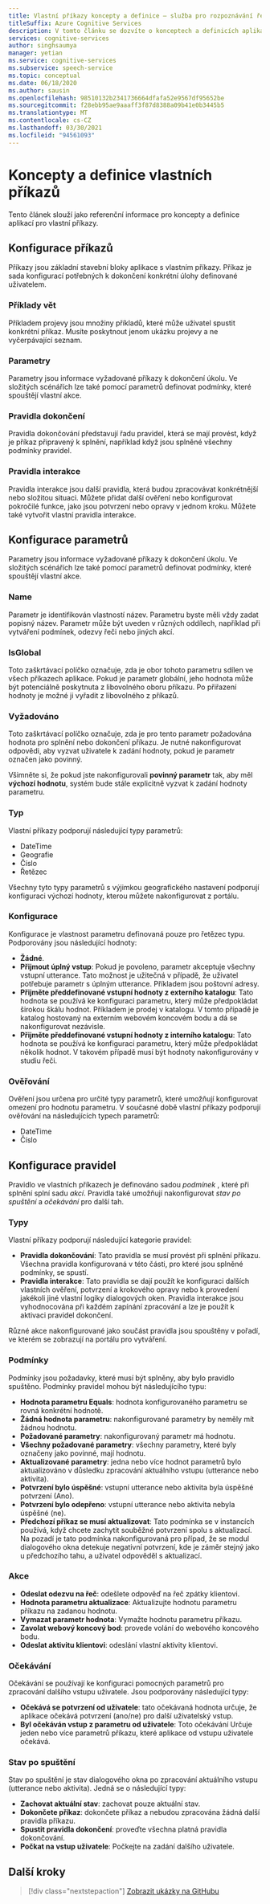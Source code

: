```yaml
---
title: Vlastní příkazy koncepty a definice – služba pro rozpoznávání řeči
titleSuffix: Azure Cognitive Services
description: V tomto článku se dozvíte o konceptech a definicích aplikací pro vlastní příkazy.
services: cognitive-services
author: singhsaumya
manager: yetian
ms.service: cognitive-services
ms.subservice: speech-service
ms.topic: conceptual
ms.date: 06/18/2020
ms.author: sausin
ms.openlocfilehash: 98510132b2341736664dfafa52e9567df95652be
ms.sourcegitcommit: f28ebb95ae9aaaff3f87d8388a09b41e0b3445b5
ms.translationtype: MT
ms.contentlocale: cs-CZ
ms.lasthandoff: 03/30/2021
ms.locfileid: "94561093"
---
```

# <a name="custom-commands-concepts-and-definitions"></a>Koncepty a definice vlastních příkazů

Tento článek slouží jako referenční informace pro koncepty a definice aplikací pro vlastní příkazy.

## <a name="commands-configuration"></a>Konfigurace příkazů
Příkazy jsou základní stavební bloky aplikace s vlastním příkazy. Příkaz je sada konfigurací potřebných k dokončení konkrétní úlohy definované uživatelem.

### <a name="example-sentences"></a>Příklady vět
Příkladem projevy jsou množiny příkladů, které může uživatel spustit konkrétní příkaz. Musíte poskytnout jenom ukázku projevy a ne vyčerpávající seznam. 

### <a name="parameters"></a>Parametry
Parametry jsou informace vyžadované příkazy k dokončení úkolu. Ve složitých scénářích lze také pomocí parametrů definovat podmínky, které spouštějí vlastní akce.

### <a name="completion-rules"></a>Pravidla dokončení
Pravidla dokončování představují řadu pravidel, která se mají provést, když je příkaz připravený k splnění, například když jsou splněné všechny podmínky pravidel.

### <a name="interaction-rules"></a>Pravidla interakce
Pravidla interakce jsou další pravidla, která budou zpracovávat konkrétnější nebo složitou situaci. Můžete přidat další ověření nebo konfigurovat pokročilé funkce, jako jsou potvrzení nebo opravy v jednom kroku. Můžete také vytvořit vlastní pravidla interakce.

## <a name="parameters-configuration"></a>Konfigurace parametrů

Parametry jsou informace vyžadované příkazy k dokončení úkolu. Ve složitých scénářích lze také pomocí parametrů definovat podmínky, které spouštějí vlastní akce.

### <a name="name"></a>Name
Parametr je identifikován vlastností název. Parametru byste měli vždy zadat popisný název. Parametr může být uveden v různých oddílech, například při vytváření podmínek, odezvy řeči nebo jiných akcí.
 
### <a name="isglobal"></a>IsGlobal
Toto zaškrtávací políčko označuje, zda je obor tohoto parametru sdílen ve všech příkazech aplikace. Pokud je parametr globální, jeho hodnota může být potenciálně poskytnuta z libovolného oboru příkazu. Po přiřazení hodnoty je možné ji vyřadit z libovolného z příkazů. 

### <a name="required"></a>Vyžadováno
Toto zaškrtávací políčko označuje, zda je pro tento parametr požadována hodnota pro splnění nebo dokončení příkazu. Je nutné nakonfigurovat odpovědi, aby vyzvat uživatele k zadání hodnoty, pokud je parametr označen jako povinný.

Všimněte si, že pokud jste nakonfigurovali **povinný parametr** tak, aby měl **výchozí hodnotu**, systém bude stále explicitně vyzvat k zadání hodnoty parametru.

### <a name="type"></a>Typ
Vlastní příkazy podporují následující typy parametrů:

* DateTime
* Geografie
* Číslo
* Řetězec

Všechny tyto typy parametrů s výjimkou geografického nastavení podporují konfiguraci výchozí hodnoty, kterou můžete nakonfigurovat z portálu.

### <a name="configuration"></a>Konfigurace
Konfigurace je vlastnost parametru definovaná pouze pro řetězec typu. Podporovány jsou následující hodnoty:

* **Žádné**.
* **Přijmout úplný vstup**: Pokud je povoleno, parametr akceptuje všechny vstupní utterance. Tato možnost je užitečná v případě, že uživatel potřebuje parametr s úplným utterance. Příkladem jsou poštovní adresy.
* **Přijměte předdefinované vstupní hodnoty z externího katalogu**: Tato hodnota se používá ke konfiguraci parametru, který může předpokládat širokou škálu hodnot. Příkladem je prodej v katalogu. V tomto případě je katalog hostovaný na externím webovém koncovém bodu a dá se nakonfigurovat nezávisle.
* **Přijměte předdefinované vstupní hodnoty z interního katalogu**: Tato hodnota se používá ke konfiguraci parametru, který může předpokládat několik hodnot. V takovém případě musí být hodnoty nakonfigurovány v studiu řeči.


### <a name="validation"></a>Ověřování
Ověření jsou určena pro určité typy parametrů, které umožňují konfigurovat omezení pro hodnotu parametru. V současné době vlastní příkazy podporují ověřování na následujících typech parametrů:

* DateTime
* Číslo

## <a name="rules-configuration"></a>Konfigurace pravidel
Pravidlo ve vlastních příkazech je definováno sadou *podmínek* , které při splnění splní sadu *akcí*. Pravidla také umožňují nakonfigurovat *stav po spuštění* a *očekávání* pro další tah.

### <a name="types"></a>Typy
Vlastní příkazy podporují následující kategorie pravidel:

* **Pravidla dokončování**: Tato pravidla se musí provést při splnění příkazu. Všechna pravidla konfigurovaná v této části, pro které jsou splněné podmínky, se spustí. 
* **Pravidla interakce**: Tato pravidla se dají použít ke konfiguraci dalších vlastních ověření, potvrzení a krokového opravy nebo k provedení jakékoli jiné vlastní logiky dialogových oken. Pravidla interakce jsou vyhodnocována při každém zapínání zpracování a lze je použít k aktivaci pravidel dokončení.

Různé akce nakonfigurované jako součást pravidla jsou spouštěny v pořadí, ve kterém se zobrazují na portálu pro vytváření.

### <a name="conditions"></a>Podmínky
Podmínky jsou požadavky, které musí být splněny, aby bylo pravidlo spuštěno. Podmínky pravidel mohou být následujícího typu:

* **Hodnota parametru Equals**: hodnota konfigurovaného parametru se rovná konkrétní hodnotě.
* **Žádná hodnota parametru**: nakonfigurované parametry by neměly mít žádnou hodnotu.
* **Požadované parametry**: nakonfigurovaný parametr má hodnotu.
* **Všechny požadované parametry**: všechny parametry, které byly označeny jako povinné, mají hodnotu.
* **Aktualizované parametry**: jedna nebo více hodnot parametrů bylo aktualizováno v důsledku zpracování aktuálního vstupu (utterance nebo aktivita).
* **Potvrzení bylo úspěšné**: vstupní utterance nebo aktivita byla úspěšné potvrzení (Ano).
* **Potvrzení bylo odepřeno**: vstupní utterance nebo aktivita nebyla úspěšné (ne).
* **Předchozí příkaz se musí aktualizovat**: Tato podmínka se v instancích používá, když chcete zachytit souběžné potvrzení spolu s aktualizací. Na pozadí je tato podmínka nakonfigurovaná pro případ, že se modul dialogového okna detekuje negativní potvrzení, kde je záměr stejný jako u předchozího tahu, a uživatel odpověděl s aktualizací.

### <a name="actions"></a>Akce
* **Odeslat odezvu na řeč**: odešlete odpověď na řeč zpátky klientovi.
* **Hodnota parametru aktualizace**: Aktualizujte hodnotu parametru příkazu na zadanou hodnotu.
* **Vymazat parametr hodnota**: Vymažte hodnotu parametru příkazu.
* **Zavolat webový koncový bod**: provede volání do webového koncového bodu.
* **Odeslat aktivitu klientovi**: odeslání vlastní aktivity klientovi.

### <a name="expectations"></a>Očekávání
Očekávání se používají ke konfiguraci pomocných parametrů pro zpracování dalšího vstupu uživatele. Jsou podporovány následující typy:

* **Očekává se potvrzení od uživatele**: tato očekávaná hodnota určuje, že aplikace očekává potvrzení (ano/ne) pro další uživatelský vstup.
* **Byl očekáván vstup z parametru od uživatele**: Toto očekávání Určuje jeden nebo více parametrů příkazu, které aplikace od vstupu uživatele očekává.

### <a name="post-execution-state"></a>Stav po spuštění
Stav po spuštění je stav dialogového okna po zpracování aktuálního vstupu (utterance nebo aktivita). Jedná se o následující typy:

* **Zachovat aktuální stav**: zachovat pouze aktuální stav.
* **Dokončete příkaz**: dokončete příkaz a nebudou zpracována žádná další pravidla příkazu.
* **Spustit pravidla dokončení**: proveďte všechna platná pravidla dokončování.
* **Počkat na vstup uživatele**: Počkejte na zadání dalšího uživatele.



## <a name="next-steps"></a>Další kroky

> [!div class="nextstepaction"]
> [Zobrazit ukázky na GitHubu](https://aka.ms/speech/cc-samples)
